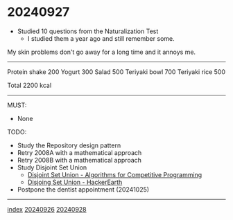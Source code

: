 <head><meta name="viewport" content="width=device-width, initial-scale=1.0, user-scalable=yes" /><meta charset="UTF-8"></head>

# 20240927

- Studied 10 questions from the Naturalization Test
	- I studied them a year ago and still remember some.

My skin problems don\'t go away for a long time and it annoys me.

---

Protein shake 200
Yogurt 300
Salad 500
Teriyaki bowl 700
Teriyaki rice 500

Total 2200 kcal

---

MUST:

- None

TODO:

- Study the Repository design pattern
- Retry 2008A with a mathematical approach
- Retry 2008B with a mathematical approach
- Study Disjoint Set Union
	- [Disjoint Set Union - Algorithms for Competitive Programming](https://cp-algorithms.com/data_structures/disjoint_set_union.html)
	- [Disjoing Set Union - HackerEarth](https://www.hackerearth.com/practice/notes/abhinav92003/disjoint-set-union/)
- Postpone the dentist appointment (20241025)

---

[index](../../index.html)
[20240926](20240926.html)
[20240928](20240928.html)
